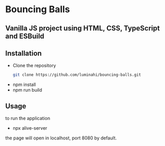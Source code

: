 # Bouncing Balls

## Vanilla JS project using HTML, CSS, TypeScript and ESBuild

<!-- - [Instalation](#Installation)
- [Usage](#Usage)
-->

## Installation

- Clone the repository
   ```bash
   git clone https://github.com/luminahi/bouncing-balls.git
   ```
- npm install
- npm run build 

## Usage

to run the application

- npx alive-server

the page will open
in localhost, port 8080 by default.
